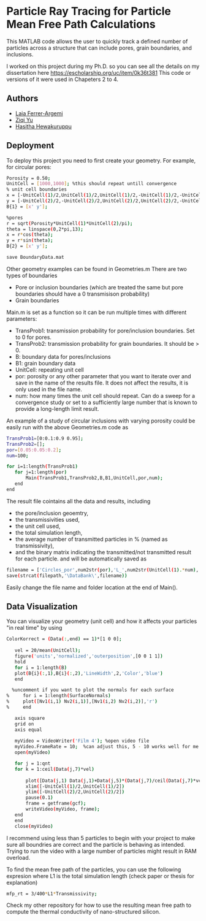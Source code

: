 
# Particle Ray Tracing for Particle Mean Free Path Calculations

This MATLAB code allows the user to quickly track a defined number of particles across a structure that can include pores, grain boundaries, and inclusions.

I worked on this project during my Ph.D. so you can see all the details on my dissertation here 
https://escholarship.org/uc/item/0k36t381
This code or versions of it were used in Chapeters 2 to 4.




## Authors

- [Laia Ferrer-Argemi](https://github.com/Laia2442/)
- [Ziqi Yu](https://www.linkedin.com/in/ziqi-yu-083a3a61/)
- [Hasitha Hewakuruppu](https://www.linkedin.com/in/hasitha-hewakuruppu-71b172147/)


## Deployment

To deploy this project you need to first create your geometry. For example, for circular pores:

```bash
Porosity = 0.50;
UnitCell = [1000,1000]; %this should repeat untill convergence
% unit cell boundaries
x = [-UnitCell(1)/2,UnitCell(1)/2,UnitCell(1)/2,-UnitCell(1)/2,-UnitCell(1)/2];
y = [-UnitCell(2)/2,-UnitCell(2)/2,UnitCell(2)/2,UnitCell(2)/2,-UnitCell(2)/2];
B{1} = [x' y'];

%pores
r = sqrt(Porosity*UnitCell(1)*UnitCell(2)/pi);
theta = linspace(0,2*pi,13);
x = r*cos(theta);
y = r*sin(theta);
B{2} = [x' y'];

save BoundaryData.mat
```

Other geometry examples can be found in Geometries.m
There are two types of boundaries
 - Pore or inclusion boundaries (which are treated the same but pore boundaries should have a 0 transmisison probability)
 - Grain boundaries

Main.m is set as a function so it can be run multiple times with different parameters:
 - TransProb1: transmission probability for pore/inclusion boundaries. Set to 0 for pores.
 - TransProb2: transmission probability for grain boundaries. It should be > 0.
 - B: boundary data for pores/inclusions
 - B1: grain boundary data
 - UnitCell: repeating unit cell
 - por: porosity or any other parameter that you want to iterate over and save in the name of the results file. It does not affect the results, it is only used in the file name.
 - num: how many times the unit cell should repeat. Can do a sweep for a convergence study or set to a sufficiently large number that is known to provide a long-length limit result.

 An example of a study of circular inclusions with varying porosity could be easily run with the above Geometries.m code as
 ```bash
TransProb1=[0:0.1:0.9 0.95];
TransProb2=[];
por=[0.05:0.05:0.2];
num=100;

for i=1:length(TransProb1)
    for j=1:length(por)
        Main(TransProb1,TransProb2,B,B1,UnitCell,por,num);
    end
end
 ```
The result file cointains all the data and results, including
- the pore/inclusion geoemtry,
- the transmissivities used,
- the unit cell used,
- the total simulation length,
- the average number of transmitted particles in % (named as transmissivity),
- and the binary matrix indicating the transmitted/not transmitted result for each particle.
and will be automatically saved as
 ```bash
filename = ['Circles_por',num2str(por),'L_',num2str(UnitCell(1).*num),'.mat'];
save(strcat(filepath,'\DataBank\',filename))
 ```
 Easily change the file name and folder location at the end of Main().

Data Visualization
-
You can visualize your geometry (unit cell) and how it affects your particles "in real time" by using
 ```bash
 ColorKorrect = (Data(:,end) == 1)*[1 0 0];
    
    vel = 20/mean(UnitCell);
    figure('units','normalized','outerposition',[0 0 1 1])
    hold 
    for i = 1:length(B)
    plot(B{i}(:,1),B{i}(:,2),'LineWidth',2,'Color','blue')
    end

   %uncomment if you want to plot the normals for each surface 
%     for i = 1:length(SurfaceNormals)
%     plot([Nv1(i,1) Nv2(i,1)],[Nv1(i,2) Nv2(i,2)],'r')
%     end

    axis square
    grid on
    axis equal
    
    myVideo = VideoWriter('Film 4'); %open video file
    myVideo.FrameRate = 10;  %can adjust this, 5 - 10 works well for me
    open(myVideo)

    for j = 1:qnt
    for k = 1:ceil(Data(j,7)*vel)
        
        plot([Data(j,1) Data(j,1)+Data(j,5)*(Data(j,7)/ceil(Data(j,7)*vel))*k],[Data(j,2) Data(j,2)+Data(j,6)*(Data(j,7)/ceil(Data(j,7)*vel))*k],'Linewidth',2,'Color', ColorKorrect(j,:))
        xlim([-UnitCell(1)/2,UnitCell(1)/2])
        ylim([-UnitCell(2)/2,UnitCell(2)/2])
        pause(0.1)
        frame = getframe(gcf); 
        writeVideo(myVideo, frame);
    end
    end
    close(myVideo)
```
I recommend using less than 5 particles to begin with your project to make sure all boundries are correct and the particle is behaving as intended. 
Trying to run the video with a large number of particles might result in RAM overload.

To find the mean free path of the particles, you can use the following expresion where L1 is the total simulation length (check paper or thesis for explanation)
 ```bash
 mfp_rt = 3/400*L1*Transmissivity;
  ```
Check my other repository for how to use the resulting mean free path to compute the thermal conductivity of nano-structured silicon.